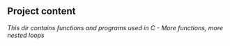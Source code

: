 **Project content**
----------------------------------------------------------------------------------------
*This dir contains functions and programs used in C - More functions, more nested loops*

